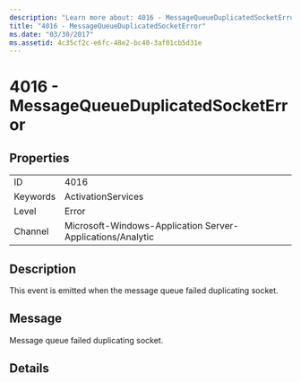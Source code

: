 ```yaml
---
description: "Learn more about: 4016 - MessageQueueDuplicatedSocketError"
title: "4016 - MessageQueueDuplicatedSocketError"
ms.date: "03/30/2017"
ms.assetid: 4c35cf2c-e6fc-48e2-bc40-3af01cb5d31e
---
```

# 4016 - MessageQueueDuplicatedSocketError

## Properties  
  
|||  
|-|-|  
|ID|4016|  
|Keywords|ActivationServices|  
|Level|Error|  
|Channel|Microsoft-Windows-Application Server-Applications/Analytic|  
  
## Description  

 This event is emitted when the message queue failed duplicating socket.  
  
## Message  

 Message queue failed duplicating socket.  
  
## Details
